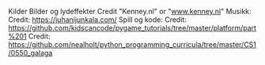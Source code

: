 Kilder 
Bilder og lydeffekter
Credit "Kenney.nl" or "www.kenney.nl"
Musikk: 
Credit: https://juhanijunkala.com/
Spill og kode:
Credit: https://github.com/kidscancode/pygame_tutorials/tree/master/platform/part%201
Credit: https://github.com/nealholt/python_programming_curricula/tree/master/CS1/0550_galaga
